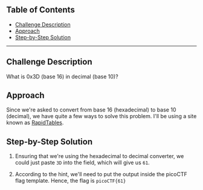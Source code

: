 ## Table of Contents
- [Challenge Description](#challenge-description)
- [Approach](#approach)
- [Step-by-Step Solution](#step-by-step-solution)

---

## Challenge Description
What is 0x3D (base 16) in decimal (base 10)?


## Approach
Since we're asked to convert from base 16 (hexadecimal) to base 10 (decimal), we have quite a few ways to solve this problem. I'll be using a site known as [RapidTables](https://www.rapidtables.com/convert/number/hex-to-decimal.html). 



## Step-by-Step Solution
1. Ensuring that we're using the hexadecimal to decimal converter, we could just paste ``3D`` into the field, which will give us ``61``.
![]()
  
3. According to the hint, we'll need to put the output inside the picoCTF flag template. Hence, the flag is ``picoCTF{61}``


